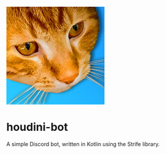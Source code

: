
![](docs/houdini_avatar.png)

# houdini-bot

A simple Discord bot, written in Kotlin using the Strife library.